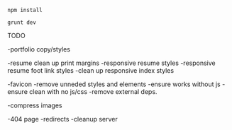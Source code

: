 
``npm install``

``grunt dev``


TODO

-portfolio copy/styles

-resume clean up print margins
-responsive resume styles
-responsive resume foot link styles
-clean up responsive index styles

-favicon
-remove unneded styles and elements
-ensure works without js
-ensure clean with no js/css
-remove external deps.

-compress images

-404 page
-redirects
-cleanup server